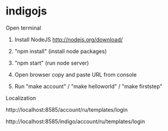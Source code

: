 indigojs
========

Open terminal

1) Install NodeJS http://nodejs.org/download/

2) "npm install" (install node packages)

3) "npm start" (run node server)

4) Open browser copy and paste URL from console

5) Run "make account" / "make helloworld" / "make firststep"


Localization

http://localhost:8585/account/ru/templates/login

http://localhost:8585/indigo/account/ru/templates/login
